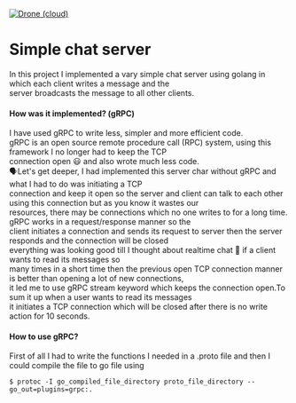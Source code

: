 [![Drone (cloud)](https://img.shields.io/drone/build/elahe-dastan/interview.svg?style=flat-square)](https://cloud.drone.io/elahe-dastan/interview)
# Simple chat server 

In this project I implemented a vary simple chat server using golang in which each client writes a message and the <br/>
server broadcasts the message to all other clients. <br/>

#### How was it implemented? (gRPC)
I have used gRPC to write less, simpler and more efficient code. <br/>
gRPC is an open source remote procedure call (RPC) system, using this framework I no longer had to keep the TCP <br/>
connection open :smiley: and also wrote much less code.<br/>
:speaking_head:Let's get deeper, I had implemented this server char without gRPC and what I had to do was initiating a TCP <br/>
connection and keep it open so the server and client can talk to each other using this connection but as you know it wastes our <br/>
resources, there may be connections which no one writes to for a long time. gRPC works in a request/response manner so the<br>
client initiates a connection and sends its request to server then the server responds and the connection will be closed <br/>
everything was looking good till I thought about realtime chat :thinking: if a client wants to read its messages so <br/>
many times in a short time then the previous open TCP connection manner is better than opening a lot of new connections,<br/>
it led me to use gRPC stream keyword which keeps the connection open.To sum it up when a user wants to read its messages <br/>
it initiates a TCP connection which will be closed after there is no write action for 10 seconds.
 


#### How to use gRPC?
First of all I had to write the functions I needed in a .proto file and then I could compile the file to go file using

````
$ protoc -I go_compiled_file_directory proto_file_directory --go_out=plugins=grpc:.
```` 



